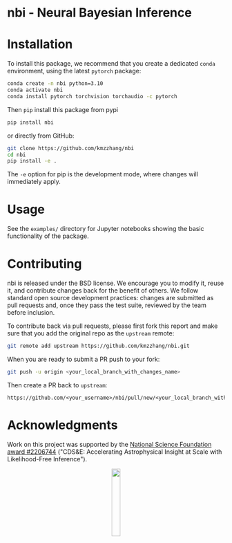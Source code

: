 nbi - Neural Bayesian Inference
====


Installation
======

To install this package, we recommend that you create a dedicated `conda` environment, using the latest `pytorch` package:

```bash
conda create -n nbi python=3.10
conda activate nbi
conda install pytorch torchvision torchaudio -c pytorch
```

Then `pip` install this package from pypi

```bash
pip install nbi
```

or directly from GitHub:

```bash
git clone https://github.com/kmzzhang/nbi
cd nbi
pip install -e .
```

The `-e` option for pip is the development mode, where changes will immediately apply.

Usage
======

See the `examples/` directory for Jupyter notebooks showing the basic functionality of the package.

Contributing
=====

nbi is released under the BSD license. We encourage you to modify it, reuse it, and contribute changes back for the benefit of others. We follow standard open source development practices: changes are submitted as pull requests and, once they pass the test suite, reviewed by the team before inclusion. 

To contribute back via pull requests, please first fork this report and make sure that you add the original repo as the `upstream` remote:

```bash
git remote add upstream https://github.com/kmzzhang/nbi.git
```
When you are ready to submit a PR push to your fork:

```bash
git push -u origin <your_local_branch_with_changes_name>
```

Then create a PR back to `upstream`:

```
https://github.com/<your_username>/nbi/pull/new/<your_local_branch_with_changes_name>
```

Acknowledgments
=====
Work on this project was supported by the [National Science Foundation award #2206744](https://www.nsf.gov/awardsearch/showAward?AWD_ID=2206744&HistoricalAwards=false) ("CDS&E: Accelerating Astrophysical Insight at Scale with Likelihood-Free Inference").

<center><img src="https://www.nsf.gov/policies/images/NSF_Official_logo.svg" width="20%"></center>